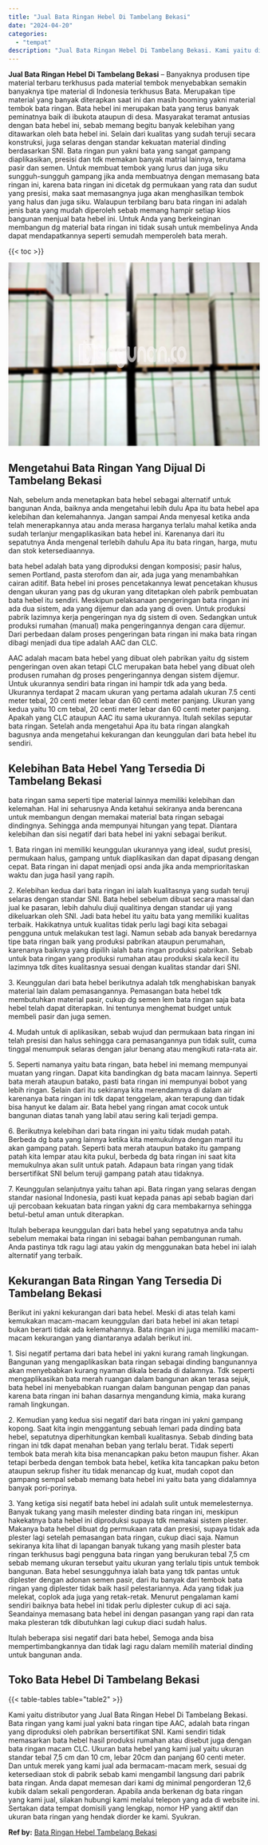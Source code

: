 ```yaml
---
title: "Jual Bata Ringan Hebel Di Tambelang Bekasi"
date: "2024-04-20"
categories: 
  - "tempat"
description: "Jual Bata Ringan Hebel Di Tambelang Bekasi. Kami yaitu distributor yang Jual Bata Ringan Hebel Di Tambelang Bekasi. Bata ringan yang kami jual yakni bata rin..."
---
```


**Jual Bata Ringan Hebel Di Tambelang Bekasi** – Banyaknya produsen tipe material terbaru terkhusus pada material tembok menyebabkan semakin banyaknya tipe material di Indonesia terkhusus Bata. Merupakan tipe material yang banyak diterapkan saat ini dan masih booming yakni material tembok bata ringan. Bata hebel ini merupakan bata yang terus banyak peminatnya baik di ibukota ataupun di desa. Masyarakat teramat antusias dengan bata hebel ini, sebab memang begitu banyak kelebihan yang ditawarkan oleh bata hebel ini. Selain dari kualitas yang sudah teruji secara konstruksi, juga selaras dengan standar kekuatan material dinding berdasarkan SNI. Bata ringan pun yakni bata yang sangat gampang diaplikasikan, presisi dan tdk memakan banyak matrial lainnya, terutama pasir dan semen. Untuk membuat tembok yang lurus dan juga siku sungguh-sungguh gampang jika anda membuatnya dengan memasang bata ringan ini, karena bata ringan ini dicetak dg permukaan yang rata dan sudut yang presisi, maka saat memasangnya juga akan menghasilkan tembok yang halus dan juga siku. Walaupun terbilang baru bata ringan ini adalah jenis bata yang mudah diperoleh sebab memang hampir setiap kios bangunan menjual bata hebel ini. Untuk Anda yang berkeinginan membangun dg material bata ringan ini tidak susah untuk membelinya Anda dapat mendapatkannya seperti semudah memperoleh bata merah.

{{< toc >}}

![Jual Bata Ringan Hebel Di Tambelang Bekasi](/images/jual-hebel-murah-39.png)

## Mengetahui Bata Ringan Yang Dijual Di Tambelang Bekasi

Nah, sebelum anda menetapkan bata hebel sebagai alternatif untuk bangunan Anda, baiknya anda mengetahui lebih dulu Apa itu bata hebel apa kelebihan dan kelemahannya. Jangan sampai Anda menyesal ketika anda telah menerapkannya atau anda merasa harganya terlalu mahal ketika anda sudah terlanjur mengaplikasikan bata hebel ini. Karenanya dari itu sepatutnya Anda mengenal terlebih dahulu Apa itu bata ringan, harga, mutu dan stok ketersediaannya.

bata hebel adalah bata yang diproduksi dengan komposisi; pasir halus, semen Portland, pasta sterofom dan air, ada juga yang menambahkan cairan aditif. Bata hebel ini proses pencetakannya lewat pencetakan khusus dengan ukuran yang pas dg ukuran yang ditetapkan oleh pabrik pembuatan bata hebel itu sendiri. Meskipun pelaksanaan pengeringan bata ringan ini ada dua sistem, ada yang dijemur dan ada yang di oven. Untuk produksi pabrik lazimnya kerja pengeringan nya dg sistem di oven. Sedangkan untuk produksi rumahan (manual) maka pengeringannya dengan cara dijemur. Dari perbedaan dalam proses pengeringan bata ringan ini maka bata ringan dibagi menjadi dua tipe adalah AAC dan CLC.

AAC adalah macam bata hebel yang dibuat oleh pabrikan yaitu dg sistem pengeringan oven akan tetapi CLC merupakan bata hebel yang dibuat oleh produsen rumahan dg proses pengeringannya dengan sistem dijemur. Untuk ukurannya sendiri bata ringan ini hampir tdk ada yang beda. Ukurannya terdapat 2 macam ukuran yang pertama adalah ukuran 7.5 centi meter tebal, 20 centi meter lebar dan 60 centi meter panjang. Ukuran yang kedua yaitu 10 cm tebal, 20 centi meter lebar dan 60 centi meter panjang. Apakah yang CLC ataupun AAC itu sama ukurannya. Itulah sekilas seputar bata ringan. Setelah anda mengetahui Apa itu bata ringan alangkah bagusnya anda mengetahui kekurangan dan keunggulan dari bata hebel itu sendiri.

## Kelebihan Bata Hebel Yang Tersedia Di Tambelang Bekasi

bata ringan sama seperti tipe material lainnya memiliki kelebihan dan kelemahan. Hal ini seharusnya Anda ketahui sekiranya anda berencana untuk membangun dengan memakai material bata ringan sebagai dindingnya. Sehingga anda mempunyai hitungan yang tepat. Diantara kelebihan dan sisi negatif dari bata hebel ini yakni sebagai berikut.

1\. Bata ringan ini memiliki keunggulan ukurannya yang ideal, sudut presisi, permukaan halus, gampang untuk diaplikasikan dan dapat dipasang dengan cepat. Bata ringan ini dapat menjadi opsi anda jika anda memprioritaskan waktu dan juga hasil yang rapih.

2\. Kelebihan kedua dari bata ringan ini ialah kualitasnya yang sudah teruji selaras dengan standar SNI. Bata hebel sebelum dibuat secara massal dan jual ke pasaran, lebih dahulu diuji qualitinya dengan standar uji yang dikeluarkan oleh SNI. Jadi bata hebel itu yaitu bata yang memiliki kualitas terbaik. Hakikatnya untuk kualitas tidak perlu lagi bagi kita sebagai pengguna untuk melakukan test lagi. Namun sebab ada banyak beredarnya tipe bata ringan baik yang produksi pabrikan ataupun perumahan, karenanya baiknya yang dipilih ialah bata ringan produksi pabrikan. Sebab untuk bata ringan yang produksi rumahan atau produksi skala kecil itu lazimnya tdk dites kualitasnya sesuai dengan kualitas standar dari SNI.

3\. Keunggulan dari bata hebel berikutnya adalah tdk menghabiskan banyak material lain dalam pemasangannya. Pemasangan bata hebel tdk membutuhkan material pasir, cukup dg semen lem bata ringan saja bata hebel telah dapat diterapkan. Ini tentunya menghemat budget untuk membeli pasir dan juga semen.

4\. Mudah untuk di aplikasikan, sebab wujud dan permukaan bata ringan ini telah presisi dan halus sehingga cara pemasangannya pun tidak sulit, cuma tinggal menumpuk selaras dengan jalur benang atau mengikuti rata-rata air.

5\. Seperti namanya yaitu bata ringan, bata hebel ini memang mempunyai muatan yang ringan. Dapat kita bandingkan dg bata macam lainnya. Seperti bata merah ataupun batako, pasti bata ringan ini mempunyai bobot yang lebih ringan. Selain dari itu sekiranya kita merendamnya di dalam air karenanya bata ringan ini tdk dapat tenggelam, akan terapung dan tidak bisa hanyut ke dalam air. Bata hebel yang ringan amat cocok untuk bangunan diatas tanah yang labil atau sering kali terjadi gempa.

6\. Berikutnya kelebihan dari bata ringan ini yaitu tidak mudah patah. Berbeda dg bata yang lainnya ketika kita memukulnya dengan martil itu akan gampang patah. Seperti bata merah ataupun batako itu gampang patah kita lempar atau kita pukul, berbeda dg bata ringan ini saat kita memukulnya akan sulit untuk patah. Adapaun bata ringan yang tidak bersertifikat SNI belum teruji gampang patah atau tidaknya.

7\. Keunggulan selanjutnya yaitu tahan api. Bata ringan yang selaras dengan standar nasional Indonesia, pasti kuat kepada panas api sebab bagian dari uji percobaan kekuatan bata ringan yakni dg cara membakarnya sehingga betul-betul aman untuk diterapkan.

Itulah beberapa keunggulan dari bata hebel yang sepatutnya anda tahu sebelum memakai bata ringan ini sebagai bahan pembangunan rumah. Anda pastinya tdk ragu lagi atau yakin dg menggunakan bata hebel ini ialah alternatif yang terbaik.

## Kekurangan Bata Ringan Yang Tersedia Di Tambelang Bekasi

Berikut ini yakni kekurangan dari bata hebel. Meski di atas telah kami kemukakan macam-macam keunggulan dari bata hebel ini akan tetapi bukan berarti tidak ada kelemahannya. Bata ringan ini juga memiliki macam-macam kekurangan yang diantaranya adalah berikut ini.

1\. Sisi negatif pertama dari bata hebel ini yakni kurang ramah lingkungan. Bangunan yang mengaplikasikan bata ringan sebagai dinding bangunannya akan menyebabkan kurang nyaman dikala berada di dalamnya. Tdk seperti mengaplikasikan bata merah ruangan dalam bangunan akan terasa sejuk, bata hebel ini menyebabkan ruangan dalam bangunan pengap dan panas karena bata ringan ini bahan dasarnya mengandung kimia, maka kurang ramah lingkungan.

2\. Kemudian yang kedua sisi negatif dari bata ringan ini yakni gampang kopong. Saat kita ingin menggantung sebuah lemari pada dinding bata hebel, sepatutnya diperhitungkan kembali kualitasnya. Sebab dinding bata ringan ini tdk dapat menahan beban yang terlalu berat. Tidak seperti tembok bata merah kita bisa menancapkan paku beton maupun fisher. Akan tetapi berbeda dengan tembok bata hebel, ketika kita tancapkan paku beton ataupun sekrup fisher itu tidak menancap dg kuat, mudah copot dan gampang sempal sebab memang bata hebel ini yaitu bata yang didalamnya banyak pori-porinya.

3\. Yang ketiga sisi negatif bata hebel ini adalah sulit untuk memelesternya. Banyak tukang yang masih melester dinding bata ringan ini, meskipun hakekatnya bata hebel ini diproduksi supaya tdk memakai sistem plester. Makanya bata hebel dibuat dg permukaan rata dan presisi, supaya tidak ada plester lagi setelah pemasangan bata ringan, cukup diaci saja. Namun sekiranya kita lihat di lapangan banyak tukang yang masih plester bata ringan terkhusus bagi pengguna bata ringan yang berukuran tebal 7,5 cm sebab memang ukuran tersebut yaitu ukuran yang terlalu tipis untuk tembok bangunan. Bata hebel sesungguhnya ialah bata yang tdk pantas untuk diplester dengan adonan semen pasir, dari itu banyak dari tembok bata ringan yang diplester tidak baik hasil pelestariannya. Ada yang tidak jua melekat, coplok ada juga yang retak-retak. Menurut pengalaman kami sendiri baiknya bata hebel ini tidak perlu diplester cukup di aci saja. Seandainya memasang bata hebel ini dengan pasangan yang rapi dan rata maka plesteran tdk dibutuhkan lagi cukup diaci sudah halus.

Itulah beberapa sisi negatif dari bata hebel, Semoga anda bisa mempertimbangkannya dan tidak lagi ragu dalam memilih material dinding untuk bangunan anda.

## Toko Bata Hebel Di Tambelang Bekasi

{{< table-tables table="table2" >}}

Kami yaitu distributor yang Jual Bata Ringan Hebel Di Tambelang Bekasi. Bata ringan yang kami jual yakni bata ringan tipe AAC, adalah bata ringan yang diproduksi oleh pabrikan bersertifikat SNI. Kami sendiri tidak memasarkan bata hebel hasil produksi rumahan atau disebut juga dengan bata ringan macam CLC. Ukuran bata hebel yang kami jual yaitu ukuran standar tebal 7,5 cm dan 10 cm, lebar 20cm dan panjang 60 centi meter. Dan untuk merek yang kami jual ada bermacam-macam merk, sesuai dg ketersediaan stok di pabrik sebab kami mengambil langsung dari pabrik bata ringan. Anda dapat memesan dari kami dg minimal pengorderan 12,6 kubik dalam sekali pengorderan. Apabila anda berkenan dg bata ringan yang kami jual, silakan hubungi kami melalui telepon yang ada di website ini. Sertakan data tempat domisili yang lengkap, nomor HP yang aktif dan ukuran bata ringan yang hendak diorder ke kami. Syukran.

**Ref by:** [Bata Ringan Hebel Tambelang Bekasi](https://id.wikipedia.org/wiki/Bata)
